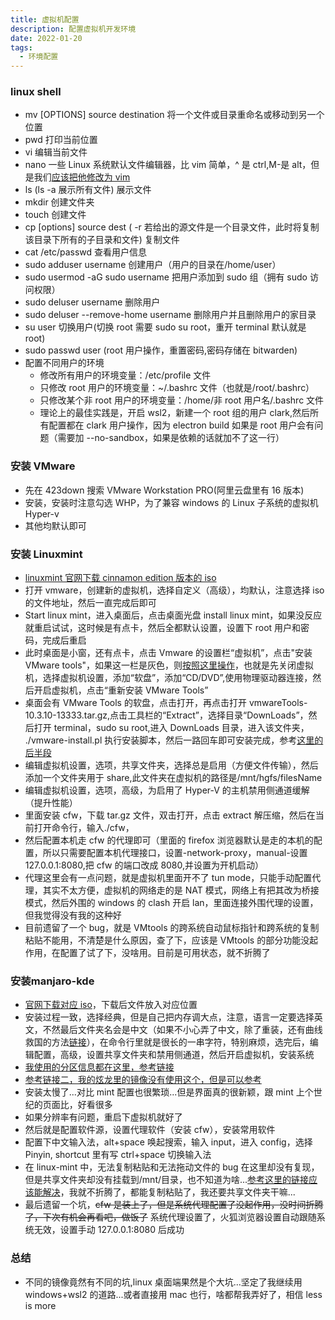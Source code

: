 ```yaml
---
title: 虚拟机配置
description: 配置虚拟机开发环境
date: 2022-01-20
tags:
  - 环境配置
---
```


### linux shell

- mv [OPTIONS] source destination 将一个文件或目录重命名或移动到另一个位置
- pwd 打印当前位置
- vi 编辑当前文件
- nano 一些 Linux 系统默认文件编辑器，比 vim 简单，^ 是 ctrl,M-是 alt，但是我们[应该把他修改为 vim](https://www.cnblogs.com/kaishirenshi/p/12194312.html)
- ls (ls -a 展示所有文件) 展示文件
- mkdir 创建文件夹
- touch 创建文件
- cp [options] source dest ( -r 若给出的源文件是一个目录文件，此时将复制该目录下所有的子目录和文件) 复制文件
- cat /etc/passwd 查看用户信息
- sudo adduser username 创建用户（用户的目录在/home/user）
- sudo usermod -aG sudo username 把用户添加到 sudo 组（拥有 sudo 访问权限）
- sudo deluser username 删除用户
- sudo deluser --remove-home username 删除用户并且删除用户的家目录
- su user 切换用户(切换 root 需要 sudo su root，重开 terminal 默认就是 root)
- sudo passwd user (root 用户操作，重置密码,密码存储在 bitwarden)
- 配置不同用户的环境
  - 修改所有用户的环境变量：/etc/profile 文件
  - 只修改 root 用户的环境变量：~/.bashrc 文件（也就是/root/.bashrc）
  - 只修改某个非 root 用户的环境变量：/home/非 root 用户名/.bashrc 文件
  - 理论上的最佳实践是，开启 wsl2，新建一个 root 组的用户 clark,然后所有配置都在 clark 用户操作，因为 electron build 如果是 root 用户会有问题（需要加 --no-sandbox，如果是依赖的话就加不了这一行）

### 安装 VMware

- 先在 423down 搜索 VMware Workstation PRO(阿里云盘里有 16 版本)
- 安装，安装时注意勾选 WHP，为了兼容 windows 的 Linux 子系统的虚拟机 Hyper-v
- 其他均默认即可

### 安装 Linuxmint

- [linuxmint 官网下载 cinnamon edition 版本的 iso](https://linuxmint.com/download.php)
- 打开 vmware，创建新的虚拟机，选择自定义（高级），均默认，注意选择 iso 的文件地址，然后一直完成后即可
- Start linux mint，进入桌面后，点击桌面光盘 install linux mint，如果没反应就重启试试，这时候是有点卡，然后全都默认设置，设置下 root 用户和密码，完成后重启
- 此时桌面是小窗，还有点卡，点击 Vmware 的设置栏“虚拟机”，点击"安装 VMware tools"，如果这一栏是灰色，则[按照这里操作](https://www.jianshu.com/p/af4313d92fee)，也就是先关闭虚拟机，选择虚拟机设置，添加“软盘”，添加“CD/DVD”,使用物理驱动器连接，然后开启虚拟机，点击“重新安装 VMware Tools”
- 桌面会有 VMware Tools 的软盘，点击打开，再点击打开 vmwareTools-10.3.10-13333.tar.gz,点击工具栏的“Extract”，选择目录“DownLoads”，然后打开 terminal，sudo su root,进入 DownLoads 目录，进入该文件夹， ./vmware-install.pl 执行安装脚本，然后一路回车即可安装完成，参考[这里的后半段](https://blog.csdn.net/weixin_43059285/article/details/103352682)
- 编辑虚拟机设置，选项，共享文件夹，选择总是启用（方便文件传输），然后添加一个文件夹用于 share,此文件夹在虚拟机的路径是/mnt/hgfs/filesName
- 编辑虚拟机设置，选项，高级，为启用了 Hyper-V 的主机禁用侧通道缓解（提升性能）
- 里面安装 cfw，下载 tar.gz 文件，双击打开，点击 extract 解压缩，然后在当前打开命令行，输入./cfw，
- 然后配置本机走 cfw 的代理即可（里面的 firefox 浏览器默认是走的本机的配置，所以只需要配置本机代理接口，设置-network-proxy，manual-设置 127.0.0.1:8080,把 cfw 的端口改成 8080,并设置为开机启动）
- 代理这里会有一点问题，就是虚拟机里面开不了 tun mode，只能手动配置代理，其实不太方便，虚拟机的网络走的是 NAT 模式，网络上有把其改为桥接模式，然后外围的 windows 的 clash 开启 lan，里面连接外围代理的设置，但我觉得没有我的这种好
- 目前遗留了一个 bug，就是 VMtools 的跨系统自动鼠标指针和跨系统的复制粘贴不能用，不清楚是什么原因，查了下，应该是 VMtools 的部分功能没起作用，在配置了试了下，没啥用。目前是可用状态，就不折腾了

### 安装manjaro-kde

- [官网下载对应 iso](https://manjaro.org/downloads/official/kde/)，下载后文件放入对应位置
- 安装过程一致，选择经典，但是自己把内存调大点，注意，语言一定要选择英文，不然最后文件夹名会是中文（如果不小心弄了中文，除了重装，还有曲线救国的方法[链接](https://segmentfault.com/a/1190000037454534)），在命令行里就是很长的一串字符，特别麻烦，选完后，编辑配置，高级，设置共享文件夹和禁用侧通道，然后开启虚拟机，安装系统
- [我使用的分区信息都在这里，参考链接](https://www.liangzl.com/get-article-detail-206412.html)
- [参考链接二，我的炫龙里的镜像没有使用这个，但是可以参考](https://blog.csdn.net/cxy1430826258/article/details/105050867)
- 安装太慢了...对比 mint 配置也很繁琐...但是界面真的很新颖，跟 mint 上个世纪的页面比，好看很多
- 如果分辨率有问题，重启下虚拟机就好了
- 然后就是配置软件源，设置代理软件（安装 cfw），安装常用软件
- 配置下中文输入法，alt+space 唤起搜索，输入 input，进入 config，选择 Pinyin, shortcut 里有写 ctrl+space 切换输入法
- 在 linux-mint 中，无法复制粘贴和无法拖动文件的 bug 在这里却没有复现，但是共享文件夹却没有挂载到/mnt/目录，也不知道为啥...[参考这里的链接应该能解决](https://zhuanlan.zhihu.com/p/344845390)，我就不折腾了，都能复制粘贴了，我还要共享文件夹干嘛...
- 最后遗留一个坑，~~cfw 是装上了，但是系统代理配置了没起作用，没时间折腾了，下次有机会再看吧，做饭了~~ 系统代理设置了，火狐浏览器设置自动跟随系统无效，设置手动 127.0.0.1:8080 后成功

### 总结

- 不同的镜像竟然有不同的坑,linux 桌面端果然是个大坑...坚定了我继续用 windows+wsl2 的道路...或者直接用 mac 也行，啥都帮我弄好了，相信 less is more
